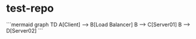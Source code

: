 # test-repo
\```mermaid
graph TD
    A[Client] --> B[Load Balancer]
    B --> C[Server01]
    B --> D[Server02]
\```
